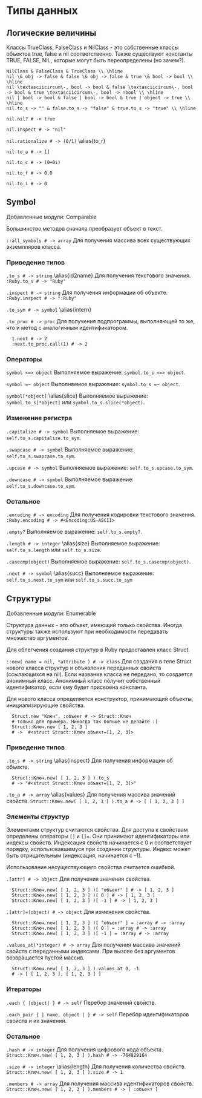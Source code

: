 # Типы данных

## Логические величины

Классы TrueClass, FalseClass и NilClass - это собственные классы объектов true, false и nil соответственно. Также существуют константы TRUE, FALSE, NIL, которые могут быть переопределены (но зачем?).

```longtable{ | * {3} { l |}}\hline
NilClass & FalseClass & TrueClass \\ \hline
nil \& obj -> false & false \& obj -> false & true \& bool -> bool \\ \hline
nil \textasciicircum\-, bool -> bool & false \textasciicircum\-, bool -> bool & true \textasciicircum\-, bool -> !bool \\ \hline
nil | bool -> bool & false | bool -> bool & true | object -> true \\ \hline
nil.to_s -> "" & false.to_s -> "false" & true.to_s -> "true" \\ \hline
```

`nil.nil? # -> true`

`nil.inspect # -> "nil"`

`nil.rationalize # -> (0/1)`
\alias{to_r}

`nil.to_a # -> []`

`nil.to_c # -> (0+0i)`

`nil.to_f # -> 0.0`

`nil.to_i # -> 0`

## Symbol

Добавленные модули: Comparable

Большинство методов сначала преобразует объект в текст.

`::all_symbols # -> array`
Для получения массива всех существующих экземпляров класса.

### Приведение типов

`.to_s # -> string`
\alias{id2name}
Для получения текстового значения.
`:Ruby.to_s # -> "Ruby"`

`.inspect # -> string`
Для получения информации об объекте.
`:Ruby.inspect # -> ":Ruby"`

`.to_sym # -> symbol`
\alias{intern}

`.to_proc # -> proc`
Для получения подпрограммы, выполняющей то же, что и метод с аналогичным идентификатором.
```
  1.next # -> 2
  :next.to_proc.call(1) # -> 2
```

### Операторы

`symbol <=> object`
Выполняемое выражение: `symbol.to_s <=> object`.

`symbol =~ object`
Выполняемое выражение: `symbol.to_s =~ object`.

`symbol[*object]`
\alias{slice}
Выполняемое выражение: `symbol.to_s[*object]` или `symbol.to_s.slice(*object)`.

### Изменение регистра

`.capitalize # -> symbol`
Выполняемое выражение: `self.to_s.capitalize.to_sym`.

`.swapcase # -> symbol`
Выполняемое выражение: `self.to_s.swapcase.to_sym`.

`.upcase # -> symbol`
Выполняемое выражение: `self.to_s.upcase.to_sym`.

`.downcase # -> symbol`
Выполняемое выражение: `self.to_s.downcase.to_sym`.

### Остальное

`.encoding # -> encoding`
Для получения кодировки текстового значения.
`:Ruby.encoding # -> #<Encoding:US-ASCII>`

`.empty?`
Выполняемое выражение: `self.to_s.empty?`.

`.length # -> integer`
\alias{size}
Выполняемое выражение: `self.to_s.length` или `self.to_s.size`.

`.casecmp(object)`
Выполняемое выражение: `self.to_s.casecmp(object)`.

`.next # -> symbol`
\alias{succ}
Выполняемое выражение: `self.to_s.next.to_sym` или `self.to_s.succ.to_sym`

## Структуры

Добавленные модули: Enumerable

Структура данных - это объект, имеющий только свойства. Иногда структуры также используют при необходимости передавать множество аргументов.

Для облегчения создания структур в Ruby предоставлен класс Struct.

`::new( name = nil, *attribute ) # -> class`
Для создания в теле Struct нового класса структур и объявления переданных свойств (ссылающихся на nil). Если название класса не передано, то создается анонимный класс. Анонимный класс получит собственный идентификатор, если ему будет присвоена константа.

Для нового класса определяется конструктор, принимающий объекты, инициализирующие свойства.
```
  Struct.new "Kлюч", :объект # -> Struct::Kлюч 
  # только для примера. Никогда так больше не делайте :) 
  Struct::Kлюч.new [ 1, 2, 3 ] 
  # ->  #<struct Struct::Kлюч объект=[1, 2, 3]> 
```

### Приведение типов

`.to_s # -> string`
\alias{inspect} 
Для получения информации об объекте.
```
  Struct::Kлюч.new( [ 1, 2, 3 ] ).to_s 
  # -> "#<struct Struct::Kлюч объект=[1, 2, 3]>"
```

`.to_a # -> array`
\alias{values}
Для получения массива значений свойств.
`Struct::Kлюч.new( [ 1, 2, 3 ] ).to_a # -> [ [ 1, 2, 3 ] ]`

### Элементы структур

Элементами структур считаются свойства. Для доступа к свойствам определены операторы `[]` и `[]=`. Они принимают идентификаторы или индексы свойств. Индексация свойств начинается с 0 и соответствует порядку, использовавшемуся при создании структуры. Индекс может быть отрицательным (индексация, начинается с -1).

Использование несуществующего свойства считается ошибкой.

`.[attr] # -> object`
Для получения значения свойства.
```
  Struct::Kлюч.new( [ 1, 2, 3 ] )[ "объект" ] # -> [ 1, 2, 3 ]
  Struct::Kлюч.new( [ 1, 2, 3 ] )[ 0 ] # -> [ 1, 2, 3 ] 
  Struct::Kлюч.new( [ 1, 2, 3 ] )[ -1 ] # -> [ 1, 2, 3 ]
```

`.[attr]=(object) # -> object`
Для изменения свойства.
```
  Struct::Kлюч.new( [ 1, 2, 3 ] )[ "объект" ] = :array # -> :array
  Struct::Kлюч.new( [ 1, 2, 3 ] )[ 0 ] = :array # -> :array 
  Struct::Kлюч.new( [ 1, 2, 3 ] )[ -1 ] = :array # -> :array
```

`.values_at(*integer) # -> array`
Для получения массива значений свойств с переданными индексами. При вызове без аргументов возвращается пустой массив.
```
  Struct::Kлюч.new( [ 1, 2, 3 ] ).values_at 0, -1 
  # -> [ [ 1, 2, 3 ], [ 1, 2, 3 ] ]
```

### Итераторы

`.each { |object| } # -> self`
Перебор значений свойств.

`.each_pair { | name, object | } # -> self`
Перебор идентификаторов свойств и их значений.

### Остальное

`.hash # -> integer`
Для получения цифрового кода объекта.
`Struct::Kлюч.new( [ 1, 2, 3 ] ).hash # -> -764829164`

`.size # -> integer`
\alias{length}
Для получения количества свойств.
`Struct::Kлюч.new( [ 1, 2, 3 ] ).size # -> 1`

`.members # -> array`
Для получения массива идентификаторов свойств.
`Struct::Kлюч.new( [ 1, 2, 3 ] ).members # -> [ :объект ]`